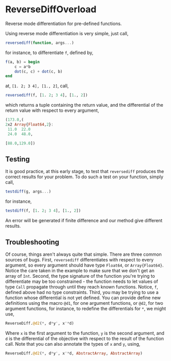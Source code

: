 # ReverseDiffOverload

<!--[![Build Status](https://travis-ci.org/LaurenceA/ReverseDiffOverload.jl.png)](https://travis-ci.org/LaurenceA/ReverseDiffOverload.jl)-->

Reverse mode differentiation for pre-defined functions.

Using reverse mode differentiation is very simple, just call,
```julia
reversediff(function, args...)
```
for instance, to differentiate `f`, defined by,
```julia
f(a, b) = begin
    c = a*b
    dot(c, c) + dot(c, b)
end
```
at, `[1. 2; 3 4], [1., 2]`, call,
```julia
reversediff(f, [1. 2; 3 4], [1., 2])
```
which returns a tuple containing the return value, and the differential of the return value with respect to every argument,
```julia
(173.0,(
2x2 Array{Float64,2}:
 11.0  22.0
 24.0  48.0,

[88.0,129.0])
```

Testing
-------
It is good practice, at this early stage, to test that `reversediff` produces the correct results for your problem.
To do such a test on your function, simply call,
```julia
testdiff(g, args...)
```
for instance,
```julia
testdiff(f, [1. 2; 3 4], [1., 2])
```
An error will be generated if finite difference and our method give different results.

Troubleshooting
---------------
Of course, things aren't always quite that simple.
There are three common sources of bugs.
First, `reversediff` differentiates with respect to every argument, so every argument should have type `Float64`, or ``Array{Float64}``.  Notice the care taken in the example to make sure that we don't get an array of `Int`.  Second, the type signature of the function you're trying to differentiate may be too constrained - the function needs to let values of type `Call` propagate through until they reach known functions.  Notice, `f`, defined above had no type constraints.  Third, you may be trying to use a function whose differential is not yet defined.  You can provide define new definitions using the macro `@d1`, for one argument functions, or `@d2`, for two argument functions, for instance, to redefine the differentials for `*`, we might use,
```julia
ReverseDiff.@d2(*, d*y', x'*d)
```
Where `x` is the first argument to the function, `y` is the second argument, and `d` is the differential of the objective with respect to the result of the function call.  Note that you can also annotate the types of `x` and `y`, using,
```julia
ReverseDiff.@d2(*, d*y', x'*d, AbstractArray, AbstractArray)
```

